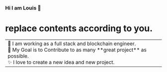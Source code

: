 ### Hi I am Louis 👋

<!--
**minionstar/minionstar** is a ✨ _special_ ✨ repository because its `README.md` (this file) appears on your GitHub profile.

Here are some ideas to get you started:

- 🔭 I’m currently working on ...
- 🌱 I’m currently learning ...
- 👯 I’m looking to collaborate on ...
- 🤔 I’m looking for help with ...
- 💬 Ask me about ...
- 📫 How to reach me: ...
- 😄 Pronouns: ...
- ⚡ Fun fact: ...
-->
# replace contents according to you.
<table>
  <tr>
    <td valign="center">
      🌱 I am working as a full stack and blockchain engineer.</br>
      🎯 My Goal is to Contribute to as many **great project** as possible.</br>
      ✨ I love to create a new idea and new project.</br>
    <td >
  </tr>
</table>

